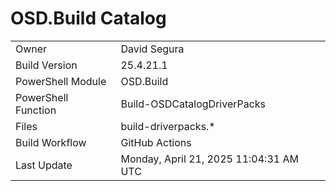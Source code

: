 ﻿# OSD.Build Catalog

| | |
|-|-|
| Owner | David Segura |
| Build Version | 25.4.21.1 |
| PowerShell Module | OSD.Build |
| PowerShell Function | Build-OSDCatalogDriverPacks |
| Files | build-driverpacks.* |
| Build Workflow | GitHub Actions |
| Last Update | Monday, April 21, 2025 11:04:31 AM UTC |
